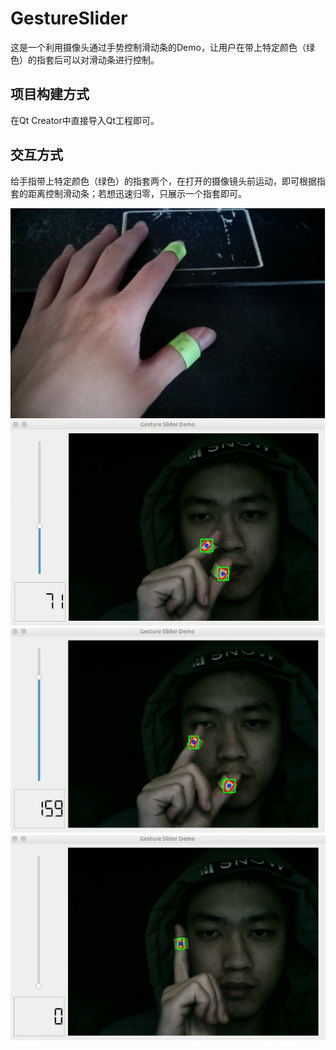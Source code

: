 # GestureSlider
这是一个利用摄像头通过手势控制滑动条的Demo，让用户在带上特定颜色（绿色）的指套后可以对滑动条进行控制。

## 项目构建方式
在Qt Creator中直接导入Qt工程即可。

## 交互方式
给手指带上特定颜色（绿色）的指套两个，在打开的摄像镜头前运动，即可根据指套的距离控制滑动条；若想迅速归零，只展示一个指套即可。

![ring](images/ring.png)
![gesture1](images/gesture1.png)
![gesture2](images/gesture2.png)
![gesture3](images/gesture3.png)

